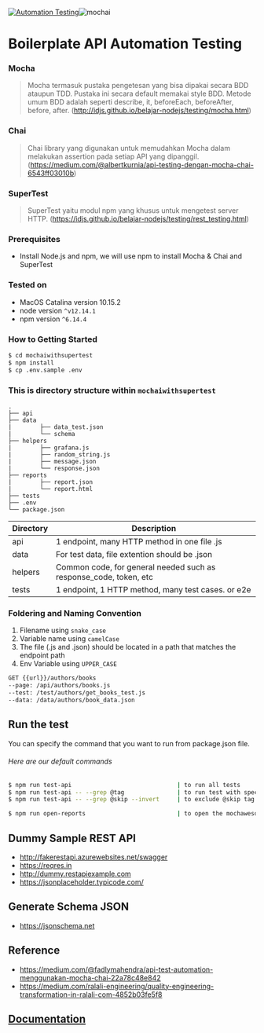 [![Automation Testing](https://github.com/damarmustikoaji/durian/actions/workflows/main.yml/badge.svg?branch=master)](https://github.com/damarmustikoaji/durian/actions/workflows/main.yml)![mochai](https://img.shields.io/badge/Mocha-Chai-yellowgreen.svg)

# Boilerplate API Automation Testing

### Mocha

> Mocha termasuk pustaka pengetesan yang bisa dipakai secara BDD ataupun TDD. Pustaka ini secara default memakai style BDD. Metode umum BDD adalah seperti describe, it, beforeEach, beforeAfter, before, after. (http://idjs.github.io/belajar-nodejs/testing/mocha.html)

### Chai

> Chai library yang digunakan untuk memudahkan Mocha dalam melakukan assertion pada setiap API yang dipanggil. (https://medium.com/@albertkurnia/api-testing-dengan-mocha-chai-6543ff03010b)

### SuperTest

> SuperTest yaitu modul npm yang khusus untuk mengetest server HTTP. (https://idjs.github.io/belajar-nodejs/testing/rest_testing.html)

### Prerequisites

- Install Node.js and npm, we will use npm to install Mocha & Chai and SuperTest

### Tested on

- MacOS Catalina version 10.15.2
- node version `^v12.14.1`
- npm version `^6.14.4`

### How to Getting Started

```sh
$ cd mochaiwithsupertest
$ npm install
$ cp .env.sample .env
```

### This is directory structure within `mochaiwithsupertest`

    .
    ├── api             
    ├── data     
    |        ├── data_test.json
    |        └── schema
    ├── helpers
    |        ├── grafana.js
    |        ├── random_string.js
    |        ├── message.json
    |        └── response.json      
    ├── reports 
    |        ├── report.json 
    |        └── report.html
    ├── tests
    ├── .env
    └── package.json

| Directory | Description                                                       |
| --------- | ----------------------------------------------------------------- |
| api       | 1 endpoint, many HTTP method in one file .js                      |
| data      | For test data, file extention should be .json                     |
| helpers   | Common code, for general needed such as response_code, token, etc |
| tests     | 1 endpoint, 1 HTTP method, many test cases. or e2e                |

### Foldering and Naming Convention

1. Filename using `snake_case`
2. Variable name using `camelCase`
3. The file (.js and .json) should be located in a path that matches the endpoint path
4. Env Variable using `UPPER_CASE`

```sh
GET {{url}}/authors/books
--page: /api/authors/books.js
--test: /test/authors/get_books_test.js
--data: /data/authors/book_data.json
```

## Run the test

You can specify the command that you want to run from package.json file.

###### Here are our default commands

```sh
$ npm run test-api                              | to run all tests
$ npm run test-api -- --grep @tag               | to run test with specific tag
$ npm run test-api -- --grep @skip --invert     | to exclude @skip tag

$ npm run open-reports                          | to open the mochawesome report
```

## Dummy Sample REST API

- http://fakerestapi.azurewebsites.net/swagger
- https://reqres.in
- http://dummy.restapiexample.com
- https://jsonplaceholder.typicode.com/

## Generate Schema JSON

- https://jsonschema.net

## Reference

- https://medium.com/@fadlymahendra/api-test-automation-menggunakan-mocha-chai-22a78c48e842
- https://medium.com/ralali-engineering/quality-engineering-transformation-in-ralali-com-4852b03fe5f8

## [Documentation](docs)
